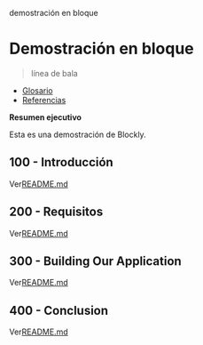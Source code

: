 demostración en bloque

# Demostración en bloque

> línea de bala

-   [Glosario](./GLOSSARY.md)
-   [Referencias](./REFERENCES.md)

**Resumen ejecutivo**

Esta es una demostración de Blockly.

## 100 - Introducción

Ver[README.md](./100/README.md)

## 200 - Requisitos

Ver[README.md](./200/README.md)

## 300 - Building Our Application

Ver[README.md](./300/README.md)

## 400 - Conclusion

Ver[README.md](./400/README.md)
